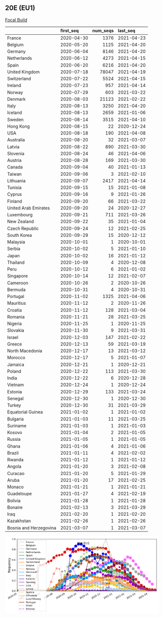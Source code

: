 

## 20E (EU1)
[Focal Build](https://nextstrain.org/groups/neherlab/ncov/20A.EU1?f_region=Europe)

|                        | first_seq   |   num_seqs | last_seq   |
|:-----------------------|:------------|-----------:|:-----------|
| France                 | 2020-04-30  |       1376 | 2021-04-23 |
| Belgium                | 2020-05-20  |       1125 | 2021-04-20 |
| Germany                | 2020-06-04  |       8146 | 2021-04-20 |
| Netherlands            | 2020-06-12  |       4273 | 2021-04-15 |
| Spain                  | 2020-06-20  |       6216 | 2021-04-20 |
| United Kingdom         | 2020-07-18  |      78047 | 2021-04-19 |
| Switzerland            | 2020-07-22  |       5524 | 2021-04-15 |
| Ireland                | 2020-07-23  |        957 | 2021-04-14 |
| Norway                 | 2020-07-29  |        603 | 2021-03-22 |
| Denmark                | 2020-08-03  |      21123 | 2021-02-22 |
| Italy                  | 2020-08-13  |       3250 | 2021-04-20 |
| Iceland                | 2020-08-13  |       2659 | 2021-01-06 |
| Sweden                 | 2020-08-14  |       3515 | 2021-04-10 |
| Hong Kong              | 2020-08-15  |         22 | 2020-12-24 |
| USA                    | 2020-08-18  |        190 | 2021-04-08 |
| Australia              | 2020-08-20  |         32 | 2021-03-07 |
| Latvia                 | 2020-08-22  |        890 | 2021-03-30 |
| Slovenia               | 2020-08-24  |         46 | 2021-04-06 |
| Austria                | 2020-08-28  |        169 | 2021-03-30 |
| Canada                 | 2020-09-04  |         40 | 2021-01-13 |
| Taiwan                 | 2020-09-06  |          3 | 2021-02-10 |
| Lithuania              | 2020-09-07  |       2417 | 2021-04-14 |
| Tunisia                | 2020-09-15  |         15 | 2021-01-08 |
| Cyprus                 | 2020-09-16  |          9 | 2021-01-26 |
| Finland                | 2020-09-20  |         66 | 2021-03-22 |
| United Arab Emirates   | 2020-09-20  |         24 | 2020-12-27 |
| Luxembourg             | 2020-09-21  |        711 | 2021-03-26 |
| New Zealand            | 2020-09-22  |         35 | 2021-01-04 |
| Czech Republic         | 2020-09-24  |         12 | 2021-02-25 |
| South Korea            | 2020-09-29  |         15 | 2020-12-12 |
| Malaysia               | 2020-10-01  |          1 | 2020-10-01 |
| Serbia                 | 2020-10-02  |          5 | 2021-01-10 |
| Japan                  | 2020-10-02  |         16 | 2021-01-12 |
| Thailand               | 2020-10-09  |          4 | 2020-12-08 |
| Peru                   | 2020-10-12  |          6 | 2021-01-02 |
| Singapore              | 2020-10-14  |         12 | 2021-02-07 |
| Cameroon               | 2020-10-26  |          2 | 2020-10-26 |
| Bermuda                | 2020-10-31  |          4 | 2020-10-31 |
| Portugal               | 2020-11-02  |       1325 | 2021-04-06 |
| Mauritius              | 2020-11-12  |          2 | 2020-11-26 |
| Croatia                | 2020-11-12  |        128 | 2021-03-04 |
| Romania                | 2020-11-21  |         28 | 2021-03-25 |
| Nigeria                | 2020-11-25  |          1 | 2020-11-25 |
| Slovakia               | 2020-11-30  |          9 | 2021-03-31 |
| Israel                 | 2020-12-03  |        147 | 2021-02-22 |
| Greece                 | 2020-12-13  |         59 | 2021-03-19 |
| North Macedonia        | 2020-12-17  |         13 | 2021-03-12 |
| Morocco                | 2020-12-17  |          5 | 2021-01-07 |
| Jamaica                | 2020-12-21  |          1 | 2020-12-21 |
| Poland                 | 2020-12-22  |        113 | 2021-03-30 |
| India                  | 2020-12-22  |          6 | 2020-12-28 |
| Vietnam                | 2020-12-24  |          1 | 2020-12-24 |
| Estonia                | 2020-12-29  |        133 | 2021-03-24 |
| Senegal                | 2020-12-30  |          1 | 2020-12-30 |
| Turkey                 | 2020-12-30  |         31 | 2021-03-29 |
| Equatorial Guinea      | 2021-01-02  |          1 | 2021-01-02 |
| Bulgaria               | 2021-01-03  |         11 | 2021-03-25 |
| Suriname               | 2021-01-03  |          1 | 2021-01-03 |
| Kosovo                 | 2021-01-04  |          2 | 2021-01-05 |
| Russia                 | 2021-01-05  |          1 | 2021-01-05 |
| Ghana                  | 2021-01-06  |          4 | 2021-01-06 |
| Brazil                 | 2021-01-11  |          4 | 2021-02-02 |
| Rwanda                 | 2021-01-12  |          1 | 2021-01-12 |
| Angola                 | 2021-01-20  |          3 | 2021-02-08 |
| Curacao                | 2021-01-20  |          5 | 2021-01-29 |
| Aruba                  | 2021-01-20  |         17 | 2021-02-25 |
| Monaco                 | 2021-01-21  |          1 | 2021-01-21 |
| Guadeloupe             | 2021-01-27  |          4 | 2021-02-19 |
| Bolivia                | 2021-01-28  |          1 | 2021-01-28 |
| Bonaire                | 2021-02-13  |          3 | 2021-03-29 |
| Iraq                   | 2021-02-20  |          1 | 2021-02-20 |
| Kazakhstan             | 2021-02-26  |          1 | 2021-02-26 |
| Bosnia and Herzegovina | 2021-03-07  |          1 | 2021-03-07 |

![Overall trends 20A.EU1](/overall_trends_figures/overall_trends_20A.EU1.png)